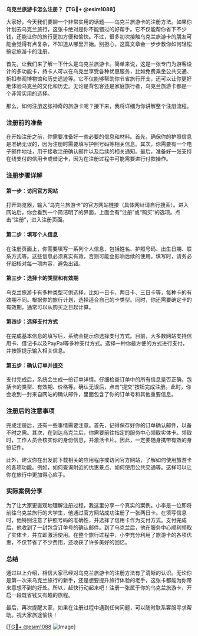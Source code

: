 **乌克兰旅游卡怎么注册？【TG💪+ @esim1088】**

大家好，今天我们要聊一个非常实用的话题——乌克兰旅游卡的注册方法。如果你计划去乌克兰旅行，这张卡绝对是你不能错过的好帮手。它不仅能帮你省下不少钱，还能让你的旅行更加方便和愉快。不过，很多初次接触乌克兰旅游卡的朋友可能会觉得有点复杂，不知道从哪里开始。别担心，这篇文章会一步步教你如何轻松搞定旅游卡的注册。

首先，让我们来了解一下什么是乌克兰旅游卡。简单来说，这是一张专门为游客设计的多功能卡，持卡人可以在乌克兰享受各种优惠服务，比如免费乘坐公共交通、折扣参观博物馆和历史遗迹等。它不仅能够帮助你节省旅行开支，还可以让你更好地体验乌克兰的文化和历史。无论是背包客还是家庭旅行者，乌克兰旅游卡都是一个非常实用的选择。

那么，如何注册这张神奇的旅游卡呢？接下来，我将详细为你讲解整个注册流程。

### 注册前的准备

在开始注册之前，你需要准备好一些必要的信息和材料。首先，确保你的护照信息是准确无误的，因为注册时需要填写护照号码等相关信息。其次，你需要有一个电子邮件地址，用于接收注册确认邮件以及后续的相关通知。最后，准备好一张支持在线支付的信用卡或借记卡，因为在注册过程中可能需要进行付款操作。

### 注册步骤详解

#### 第一步：访问官方网站

打开浏览器，输入“乌克兰旅游卡”的官方网站链接（具体网址请自行搜索）。进入网站后，你会看到一个简洁明了的界面，上面会有“注册”或“购买”的选项。点击“注册”，进入注册页面。

#### 第二步：填写个人信息

在注册页面上，你需要填写一系列个人信息，包括姓名、护照号码、出生日期、联系方式等。这些信息必须真实有效，否则可能会影响后续的使用。填写时，请务必仔细核对每一项内容，避免出错。

#### 第三步：选择卡的类型和有效期

乌克兰旅游卡有多种类型可供选择，比如一日卡、两日卡、三日卡等，每种卡的有效期不同。根据你的旅行计划，选择适合自己的卡类型。同时，你还需要确定卡的有效期，通常可以从购买之日起计算。

#### 第四步：选择支付方式

在完成基本信息的填写后，系统会提示你选择支付方式。目前，大多数网站支持信用卡、借记卡以及PayPal等多种支付方式。选择一种你最方便的方式进行支付，并按照提示输入相关信息。

#### 第五步：确认订单并提交

支付完成后，系统会生成一份订单详情。仔细检查订单中的所有信息是否正确，包括卡的类型、有效期、价格等。确认无误后，点击“提交”按钮完成注册。此时，你会收到一封来自网站的确认邮件，里面包含了你的订单号和其他重要信息。

### 注册后的注意事项

完成注册后，还有一些事情需要注意。首先，记得保存好你的订单确认邮件，以备不时之需。其次，在到达乌克兰后，你需要前往指定的服务中心领取实体卡。领取时，工作人员会核实你的身份信息，并激活卡片。因此，一定要随身携带有效的身份证件。

此外，建议你在出发前下载相关的应用程序或访问官方网站，了解如何使用旅游卡的各项功能。例如，如何查询附近的优惠景点、如何使用公共交通等。这样可以让你在旅行中更加得心应手。

### 实际案例分享

为了让大家更直观地理解注册过程，我这里分享一个真实的案例。小李是一位即将前往乌克兰旅行的大学生，他通过官方网站成功注册了一张两日卡。在填写信息时，他特别注意了护照号码的准确性，并选择了信用卡作为支付方式。支付完成后，他收到了一封包含订单号的确认邮件。到了乌克兰后，他在服务中心顺利领取了实体卡，并立即激活使用。在整个旅行过程中，小李充分利用了旅游卡的各项优惠，不仅节省了不少费用，还收获了许多美好的回忆。

### 总结

通过以上介绍，相信大家已经对乌克兰旅游卡的注册方法有了清晰的认识。无论你是第一次来乌克兰旅行的新手，还是想要提升旅行体验的老手，这张卡都能为你带来意想不到的好处。所以，赶快行动起来吧！注册一张属于你的乌克兰旅游卡，开启一段既省钱又有趣的旅程。

最后，再次提醒大家，如果在注册过程中遇到任何问题，可以随时联系客服寻求帮助。祝大家旅途愉快！

[[TG💪+ @esim1088](https://t.me/s/esim1088) ![Image](https://i.postimg.cc/4NQfJmqS/Snipaste-2025-05-13-00-14-12.png)]